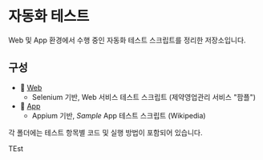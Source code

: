 
# 자동화 테스트
Web 및 App 환경에서 수행 중인 자동화 테스트 스크립트를 정리한 저장소입니다.

## 구성
- 📂 [Web](./Web)  
  - Selenium 기반, Web 서비스 테스트 스크립트 (제약영업관리 서비스 "팜플")  
- 📂 [App](./App)  
  - Appium 기반, *Sample* App 테스트 스크립트 (Wikipedia)

각 폴더에는 테스트 항목별 코드 및 실행 방법이 포함되어 있습니다.

TEst
